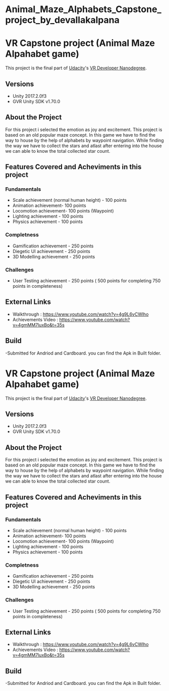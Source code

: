 # Animal_Maze_Alphabets_Capstone_project_by_devallakalpana
# VR Capstone project (Animal Maze Alpahabet game)

This project is the final part of [Udacity](https://www.udacity.com "Udacity - Be in demand")'s [VR Developer Nanodegree](https://www.udacity.com/course/vr-developer-nanodegree--nd017).

## Versions
- Unity 2017.2.0f3
- GVR Unity SDK v1.70.0

## About the Project

For this project i selected the emotion as joy and excitement. This project is based on an old popular maze concept. In this game we have to find the way to house by the help of alphabets by waypoint navigation. While finding the way we have to collect the stars and atlast after entering into the house we can able to know the total collected star count.   

## Features Covered and Acheviments in this project
 
### Fundamentals
  - Scale achievement (normal human height)  - 100 points
  - Animation achievement- 100 points
  - Locomotion achievement- 100 points (Waypoint)
  - Lighting achievement - 100 points
  - Physics achievement - 100 points

### Completness 
  - Gamification achievement - 250 points
  - Diegetic UI achievement  - 250 points
  - 3D Modelling achievement - 250 points

### Challenges 
   - User Testing achievement - 250 points ( 500 points for completing 750 points in completeness)

## External Links
  - Walkthrough  : https://www.youtube.com/watch?v=4g9L6vCWlho
  - Achievements Video :  https://www.youtube.com/watch?v=4gmMM7luxBo&t=35s

## Build 
  -Submitted for Andriod and Cardboard. you can find the Apk in Built folder.
# VR Capstone project (Animal Maze Alpahabet game)

This project is the final part of [Udacity](https://www.udacity.com "Udacity - Be in demand")'s [VR Developer Nanodegree](https://www.udacity.com/course/vr-developer-nanodegree--nd017).

## Versions
- Unity 2017.2.0f3
- GVR Unity SDK v1.70.0

## About the Project

For this project i selected the emotion as joy and excitement. This project is based on an old popular maze concept. In this game we have to find the way to house by the help of alphabets by waypoint navigation. While finding the way we have to collect the stars and atlast after entering into the house we can able to know the total collected star count.   

## Features Covered and Acheviments in this project
 
### Fundamentals
  - Scale achievement (normal human height)  - 100 points
  - Animation achievement- 100 points
  - Locomotion achievement- 100 points (Waypoint)
  - Lighting achievement - 100 points
  - Physics achievement - 100 points

### Completness 
  - Gamification achievement - 250 points
  - Diegetic UI achievement  - 250 points
  - 3D Modelling achievement - 250 points

### Challenges 
   - User Testing achievement - 250 points ( 500 points for completing 750 points in completeness)

## External Links
  - Walkthrough  : https://www.youtube.com/watch?v=4g9L6vCWlho
  - Achievements Video :  https://www.youtube.com/watch?v=4gmMM7luxBo&t=35s

## Build 
  -Submitted for Andriod and Cardboard. you can find the Apk in Built folder.

